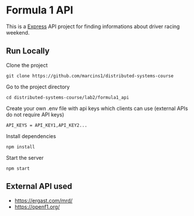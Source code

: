 # Formula 1 API
This is a [Express](https://expressjs.com/) API project for finding informations about driver racing weekend.

## Run Locally
Clone the project

    git clone https://github.com/marcins1/distributed-systems-course

Go to the project directory

    cd distributed-systems-course/lab2/formula1_api

Create your own .env file with api keys which clients can use (external APIs do not require API keys)

    API_KEYS = API_KEY1,API_KEY2...

Install dependencies

    npm install

Start the server

    npm start

## External API used
 - https://ergast.com/mrd/
 - https://openf1.org/
